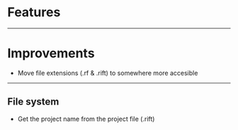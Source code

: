 # Features

---

# Improvements
- Move file extensions (.rf & .rift) to somewhere more accesible

---

## File system
- Get the project name from the project file (.rift)
